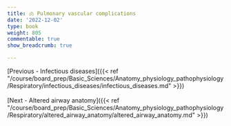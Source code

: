 ```yaml
---
title: 🫁 Pulmonary vascular complications
date: '2022-12-02'
type: book
weight: 805
commentable: true
show_breadcrumb: true

---
```







[Previous - Infectious diseases]({{< ref "/course/board_prep/Basic_Sciences/Anatomy_physiology_pathophysiology/Respiratory/infectious_diseases/infectious_diseases.md" >}})
<br><br>
[Next - Altered airway anatomy]({{< ref "/course/board_prep/Basic_Sciences/Anatomy_physiology_pathophysiology/Respiratory/altered_airway_anatomy/altered_airway_anatomy.md" >}})